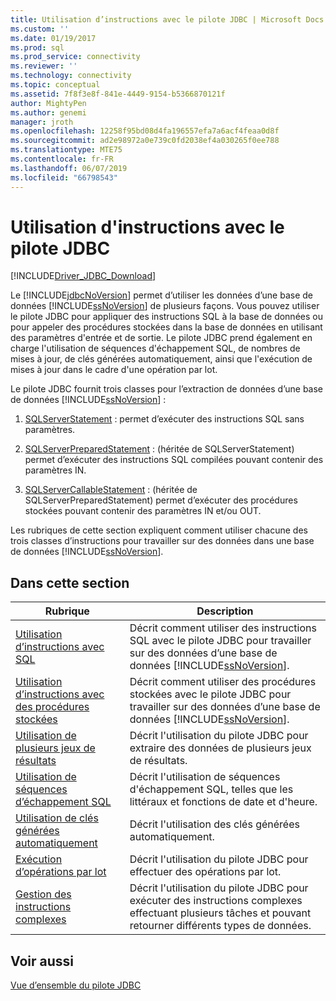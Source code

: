 ```yaml
---
title: Utilisation d’instructions avec le pilote JDBC | Microsoft Docs
ms.custom: ''
ms.date: 01/19/2017
ms.prod: sql
ms.prod_service: connectivity
ms.reviewer: ''
ms.technology: connectivity
ms.topic: conceptual
ms.assetid: 7f8f3e8f-841e-4449-9154-b5366870121f
author: MightyPen
ms.author: genemi
manager: jroth
ms.openlocfilehash: 12258f95bd08d4fa196557efa7a6acf4feaa0d8f
ms.sourcegitcommit: ad2e98972a0e739c0fd2038ef4a030265f0ee788
ms.translationtype: MTE75
ms.contentlocale: fr-FR
ms.lasthandoff: 06/07/2019
ms.locfileid: "66798543"
---
```

# <a name="using-statements-with-the-jdbc-driver"></a>Utilisation d'instructions avec le pilote JDBC

[!INCLUDE[Driver_JDBC_Download](../../includes/driver_jdbc_download.md)]

Le [!INCLUDE[jdbcNoVersion](../../includes/jdbcnoversion_md.md)] permet d’utiliser les données d’une base de données [!INCLUDE[ssNoVersion](../../includes/ssnoversion-md.md)] de plusieurs façons. Vous pouvez utiliser le pilote JDBC pour appliquer des instructions SQL à la base de données ou pour appeler des procédures stockées dans la base de données en utilisant des paramètres d'entrée et de sortie. Le pilote JDBC prend également en charge l'utilisation de séquences d'échappement SQL, de nombres de mises à jour, de clés générées automatiquement, ainsi que l'exécution de mises à jour dans le cadre d'une opération par lot.  
  
Le pilote JDBC fournit trois classes pour l’extraction de données d’une base de données [!INCLUDE[ssNoVersion](../../includes/ssnoversion-md.md)] :  
  
1. [SQLServerStatement](../../connect/jdbc/reference/sqlserverstatement-class.md) : permet d’exécuter des instructions SQL sans paramètres.  
  
2. [SQLServerPreparedStatement](../../connect/jdbc/reference/sqlserverpreparedstatement-class.md) : (héritée de SQLServerStatement) permet d’exécuter des instructions SQL compilées pouvant contenir des paramètres IN.  
  
3. [SQLServerCallableStatement](../../connect/jdbc/reference/sqlservercallablestatement-class.md) : (héritée de SQLServerPreparedStatement) permet d’exécuter des procédures stockées pouvant contenir des paramètres IN et/ou OUT.  
  
 Les rubriques de cette section expliquent comment utiliser chacune des trois classes d’instructions pour travailler sur des données dans une base de données [!INCLUDE[ssNoVersion](../../includes/ssnoversion-md.md)].  
  
## <a name="in-this-section"></a>Dans cette section  

| Rubrique                                                                                                    | Description                                                                                                                                            |
| -------------------------------------------------------------------------------------------------------- | ------------------------------------------------------------------------------------------------------------------------------------------------------ |
| [Utilisation d’instructions avec SQL](../../connect/jdbc/using-statements-with-sql.md)                             | Décrit comment utiliser des instructions SQL avec le pilote JDBC pour travailler sur des données d’une base de données [!INCLUDE[ssNoVersion](../../includes/ssnoversion-md.md)].    |
| [Utilisation d’instructions avec des procédures stockées](../../connect/jdbc/using-statements-with-stored-procedures.md) | Décrit comment utiliser des procédures stockées avec le pilote JDBC pour travailler sur des données d’une base de données [!INCLUDE[ssNoVersion](../../includes/ssnoversion-md.md)]. |
| [Utilisation de plusieurs jeux de résultats](../../connect/jdbc/using-multiple-result-sets.md)                           | Décrit l'utilisation du pilote JDBC pour extraire des données de plusieurs jeux de résultats.                                                                       |
| [Utilisation de séquences d’échappement SQL](../../connect/jdbc/using-sql-escape-sequences.md)                           | Décrit l'utilisation de séquences d'échappement SQL, telles que les littéraux et fonctions de date et d'heure.                                                               |
| [Utilisation de clés générées automatiquement](../../connect/jdbc/using-auto-generated-keys.md)                             | Décrit l'utilisation des clés générées automatiquement.                                                                                                     |
| [Exécution d’opérations par lot](../../connect/jdbc/performing-batch-operations.md)                         | Décrit l'utilisation du pilote JDBC pour effectuer des opérations par lot.                                                                                      |
| [Gestion des instructions complexes](../../connect/jdbc/handling-complex-statements.md)                         | Décrit l'utilisation du pilote JDBC pour exécuter des instructions complexes effectuant plusieurs tâches et pouvant retourner différents types de données.               |
  
## <a name="see-also"></a>Voir aussi

[Vue d’ensemble du pilote JDBC](../../connect/jdbc/overview-of-the-jdbc-driver.md)  
